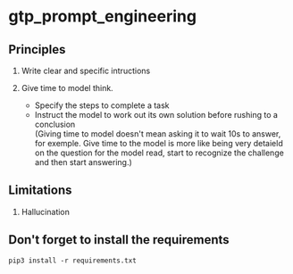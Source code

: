 # gtp_prompt_engineering

## Principles

1. Write clear and specific intructions
2. Give time to model think.

    - Specify the steps to complete a task
    - Instruct the model to work out its own solution before rushing to a conclusion  
    (Giving time to model doesn't mean asking it to wait 10s to answer, for exemple. Give time to the model is more like being very detaield on the question for the model read, start to recognize the challenge and then start answering.)

## Limitations
1. Hallucination


## Don't forget to install the requirements

````
pip3 install -r requirements.txt
````

